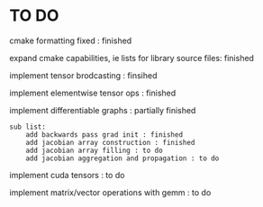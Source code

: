 # TO DO

cmake formatting fixed : finished

expand cmake capabilities, ie lists for library source files: finished

implement tensor brodcasting : finsihed

implement elementwise tensor ops : finished

implement differentiable graphs : partially finished

	sub list:
		add backwards pass grad init : finished
		add jacobian array construction : finished
		add jacobian array filling : to do
		add jacobian aggregation and propagation : to do


implement cuda tensors : to do

implement matrix/vector operations with gemm : to do

